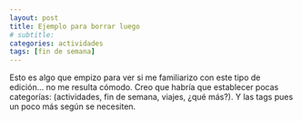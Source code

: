 ```yaml
---
layout: post
title: Ejemplo para borrar luego
# subtitle: 
categories: actividades
tags: [fin de semana]
---
```

Esto es algo que empizo para ver si me familiarizo con este tipo de edición... no me resulta cómodo.
Creo que habría que establecer pocas categorías: (actividades, fin de semana, viajes, ¿qué más?). Y las tags pues un poco más según se necesiten.
